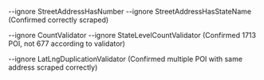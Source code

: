 --ignore StreetAddressHasNumber --ignore StreetAddressHasStateName (Confirmed correctly scraped)

--ignore CountValidator --ignore StateLevelCountValidator (Confirmed 1713 POI, not 677 according to validator)

--ignore LatLngDuplicationValidator (Confirmed multiple POI with same address scraped correctly)
